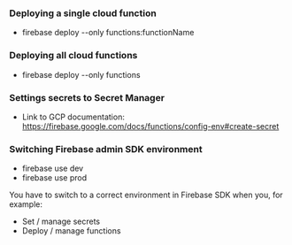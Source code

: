 ### Deploying a single cloud function

- firebase deploy --only functions:functionName

### Deploying all cloud functions

- firebase deploy --only functions

### Settings secrets to Secret Manager

- Link to GCP documentation: https://firebase.google.com/docs/functions/config-env#create-secret

### Switching Firebase admin SDK environment

- firebase use dev
- firebase use prod

You have to switch to a correct environment in Firebase SDK when you, for example:

- Set / manage secrets
- Deploy / manage functions
